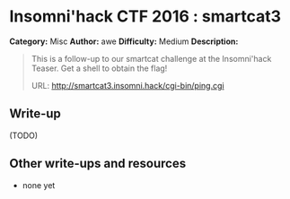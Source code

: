 # Insomni'hack CTF 2016 : smartcat3

**Category:** Misc
**Author:** awe
**Difficulty:** Medium
**Description:**

> This is a follow-up to our smartcat challenge at the Insomni'hack Teaser.
> Get a shell to obtain the flag!
> 
> URL: http://smartcat3.insomni.hack/cgi-bin/ping.cgi

## Write-up

(TODO)

## Other write-ups and resources

* none yet
